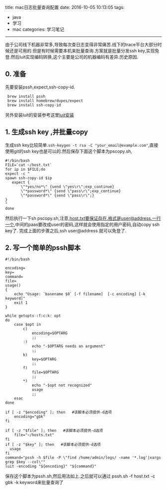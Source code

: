 title: mac日志批量查询配置
date: 2016-10-05 10:13:05
tags: 
 - java 
 - 学习 
 - mac
categories: 学习笔记
---

由于公司线下机器非常多,导致每次查日志变得非常痛苦.线下的trace平台大部分时候还是可用的.但是有时候需要本机来批量查询.方案就是批量分发ssh key,实现免登.然后luit实现编码转换,这个主要是公司的机器编码有差异.历史原因.


## 0. 准备

   先要安装pssh,expect,ssh-copy-id.
   ````  	
	brew install pssh
	brew install homebrew/dupes/expect
	brew install ssh-copy-id
   ````

   另外安装luit的安装参考这里[luit安装](http://www.jianshu.com/p/69382cb499db)
## 1. 生成ssh key ,并批量copy

   生成ssh key比较简单.`ssh-keygen -t rsa -C "your_email@example.com"`,直接使用git的ssh key也是可以的.然后保存下面这个脚本为pscopy.sh,
 ````
#!/bin/bash
FILE=`cat ~/host.txt`
for ip in $FILE;do
expect -c "
spawn ssh-copy-id $ip
    expect {
        \"*yes/no*\" {send \"yes\r\";exp_continue}
        \"*password*\" {send \"pass\r\";exp_continue}
        \"*password*\" {send \"pass\r\";}
}
"
done

 ````

   然后执行一下sh pscopy.sh,注意,host.txt要保证存在.格式是user@address.一行一个,中间的paas要改成user的密码,这样就会使用指定的用户密码,自动copy ssh key了.
完成上面的步骤之后,ssh user@address 就可以免登了.


## 2. 写一个简单的pssh脚本

````
#!/bin/bash

encoding=
key=
command=
file=
usage()
{
    echo "Usage: `basename $0` [-f filename]  [-c encoding] [-k keyword]"
    exit 1
}

while getopts :f:c:k: opt
do  
    case $opt in
        c)  
            encoding=$OPTARG
            ;;
        :)
            echo "-$OPTARG needs an argument"
            ;;
        k)  
            key=$OPTARG
            ;;
        f)
            file=$OPTARG
            ;;
        *)  
            echo "-$opt not recognized"
            usage
            ;;
    esac
done

if [ -z "$encoding" ]; then   #该脚本必须提供-d选项
    encoding="gbk"
fi

if [ -z "$file" ]; then   #该脚本必须提供-d选项
    file="~/hosts.txt"
fi
if [ -z "$key" ]; then   #该脚本必须提供-d选项
  usage
fi
command="pssh -h $file -P \"find /home/admin/logs/ -name '*.log'|xargs grep $key --col\""
luit -encoding "${encoding}" "${command}"

````

保存这个脚本为pssh.sh,然后用法如上.之后就可以通过 pssh.sh -f host.txt -c gbk -k keyword来批量查询了
